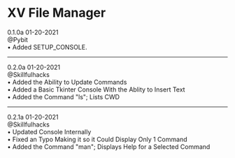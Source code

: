 XV File Manager
====



0.1.0a 01-20-2021  
@Pybit  
• Added SETUP_CONSOLE. 

---
0.2.0a 01-20-2021  
@Skillfulhacks  
• Added the Ability to Update Commands  
• Added a Basic Tkinter Console With the Ablity to Insert Text  
• Added the Command "ls"; Lists CWD  

---
0.2.1a 01-20-2021  
@Skillfulhacks  
• Updated Console Internally  
• Fixed an Typo Making it so it Could Display Only 1 Command  
• Added the Command "man"; Displays Help for a Selected Command  
